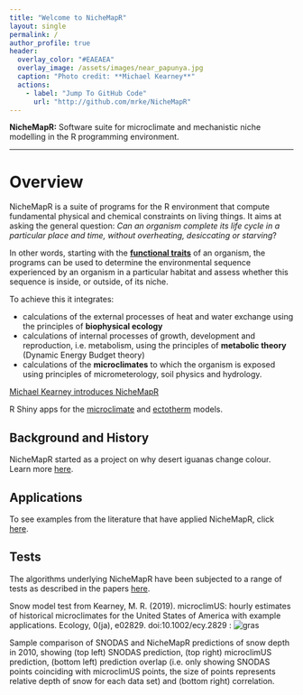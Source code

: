 ```yaml
---
title: "Welcome to NicheMapR"
layout: single
permalink: /
author_profile: true
header:
  overlay_color: "#EAEAEA"
  overlay_image: /assets/images/near_papunya.jpg
  caption: "Photo credit: **Michael Kearney**"
  actions:
    - label: "Jump To GitHub Code"
      url: "http://github.com/mrke/NicheMapR"
---
```

<!-- Global site tag (gtag.js) - Google Analytics -->
<script async src="https://www.googletagmanager.com/gtag/js?id=G-GDD3XY1VPM"></script>
<script>
  window.dataLayer = window.dataLayer || [];
  function gtag(){dataLayer.push(arguments);}
  gtag('js', new Date());

  gtag('config', 'G-GDD3XY1VPM');
</script>

<b>NicheMapR:</b> Software suite for microclimate and mechanistic niche modelling in the R programming environment.

<hr color="black" align="center" size="5">

<h1>Overview</h1>

NicheMapR is a suite of programs for the R environment that compute fundamental physical and chemical constraints on living things. It aims at asking the general question: _Can an organism complete its life cycle in a particular place and time, without overheating, desiccating or starving_?

In other words, starting with the <a href="https://besjournals.onlinelibrary.wiley.com/doi/full/10.1111/1365-2435.13829">**functional traits**</a> of an organism, the programs can be used to determine the environmental sequence experienced by an organism in a particular habitat and assess whether this sequence is inside, or outside, of its niche.

To achieve this it integrates: 
* calculations of the external processes of heat and water exchange using the principles of **biophysical ecology**
* calculations of internal processes of growth, development and reproduction, i.e. metabolism, using the principles of **metabolic theory** (Dynamic Energy Budget theory)
* calculations of the **microclimates** to which the organism is exposed using principles of micrometerology, soil physics and hydrology.

<a href="https://www.youtube.com/watch?v=ud_s7056GXo">Michael Kearney introduces NicheMapR</a>

R Shiny apps for the <a href="http://bioforecasts.science.unimelb.edu.au/soil/">microclimate</a> and <a href="http://bioforecasts.science.unimelb.edu.au/ectotherm/">ectotherm</a> models.


<h2> Background and History </h2>

NicheMapR started as a project on why desert iguanas change colour. Learn more <a href="https://mrke.github.io/background/"> here</a>.

<h2> Applications </h2>

To see examples from the literature that have applied NicheMapR, click <a href="https://mrke.github.io/examples/"> here</a>.

<h2> Tests </h2>

The algorithms underlying NicheMapR have been subjected to a range of tests as described in the papers <a href="https://mrke.github.io/tests/"> here</a>.

Snow model test from Kearney, M. R. (2019). microclimUS: hourly estimates of historical microclimates for the United States of America with example applications. Ecology, 0(ja), e02829. doi:10.1002/ecy.2829
: ![gras](/assets/images/snodastest.gif)
<p>
Sample comparison of SNODAS and NicheMapR predictions of snow depth in 2010, showing (top left) SNODAS prediction, (top right) microclimUS prediction, (bottom left) prediction overlap (i.e. only showing SNODAS points coinciding with microclimUS points, the size of points represents relative depth of snow for each data set) and (bottom right) correlation.

